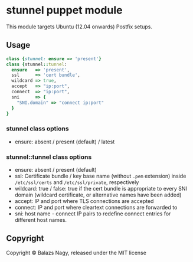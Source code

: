 # stunnel puppet module

This module targets Ubuntu (12.04 onwards) Postfix setups.

## Usage

```ruby
class {stunnel: ensure => 'present'}
class {stunnel::tunnel:
  ensure   => 'present',
  ssl      => 'cert bundle',
  wildcard => true,
  accept   => "ip:port",
  connect  => "ip:port",
  sni      => {
    "SNI.domain" => "connect ip:port"
  }
}
```

### stunnel class options

* ensure: absent / present (default) / latest

### stunnel::tunnel class options

* ensure: absent / present (default)
* ssl: Certificate bundle / key base name (without `.pem` extension) inside
  `/etc/ssl/certs` and `/etc/ssl/private`, respectively
* wildcard: true / false: true if the cert bundle is appropriate to
  every SNI domain (wildcard certificate, or alternative names have been
  added)
* accept: IP and port where TLS connections are accepted
* connect: IP and port where cleartext connections are forwarded to
* sni: host name - connect IP pairs to redefine connect entries for
  different host names.

## Copyright

Copyright &copy; Balazs Nagy, released under the MIT license
